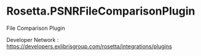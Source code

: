 # Rosetta.PSNRFileComparisonPlugin
File Comparison Plugin

Developer Network : https://developers.exlibrisgroup.com/rosetta/integrations/plugins
